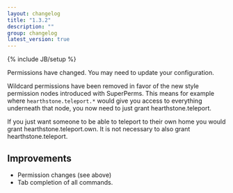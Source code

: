 ```yaml
---
layout: changelog
title: "1.3.2"
description: ""
group: changelog
latest_version: true
---
```

{% include JB/setup %}

<div class="alert alert-warning">
Permissions have changed. You may need to update your configuration.
</div>

Wildcard permissions have been removed in favor of the new style permission nodes introduced with SuperPerms. This means for example where `hearthstone.teleport.*` would give you access to everything underneath that node, you now need to just grant hearthstone.teleport. 

If you just want someone to be able to teleport to their own home you would grant hearthstone.teleport.own. It is not necessary to also grant hearthstone.teleport.

## Improvements

* Permission changes (see above)
* Tab completion of all commands.



